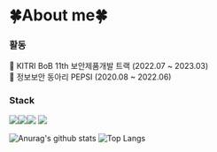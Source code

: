 # 🍀About me🍀
<div align="left">
<h3> 활동 </h3>
🏅 KITRI BoB 11th 보안제품개발 트랙 (2022.07 ~ 2023.03)  
<br>
🏅 정보보안 동아리 PEPSI (2020.08 ~ 2022.06)
<br>
</div>
<h3>Stack</h3>
<img src="https://img.shields.io/badge/linux-FCC624?style=flat-square&logo=linux&logoColor=black"><img src="https://img.shields.io/badge/c/c++-00599C?style=flat-square&logo=c%2B%2B&logoColor=white"><img src="https://img.shields.io/badge/Python-054480?style=flat-square&logo=python&logoColor=white">
<img src="https://img.shields.io/badge/Docker-2496ED?style=flat-square&logo=docker&logoColor=white"/>

![Anurag's github stats](https://github-readme-stats.vercel.app/api?username=cryptogus&show_icons=true&theme=merko)
![Top Langs](https://github-readme-stats.vercel.app/api/top-langs/?username=cryptogus&layout=compact&theme=merko)

<!--
**cryptogus/cryptogus** is a ✨ _special_ ✨ repository because its `README.md` (this file) appears on your GitHub profile.

Here are some ideas to get you started:

- 🔭 I’m currently working on ...
- 🌱 I’m currently learning ...
- 👯 I’m looking to collaborate on ...
- 🤔 I’m looking for help with ...
- 💬 Ask me about ...
- 📫 How to reach me: ...
- 😄 Pronouns: ...
- ⚡ Fun fact: ...
-->
